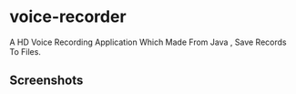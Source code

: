 # voice-recorder
A HD Voice Recording Application Which Made From Java , Save Records To Files.

## Screenshots
